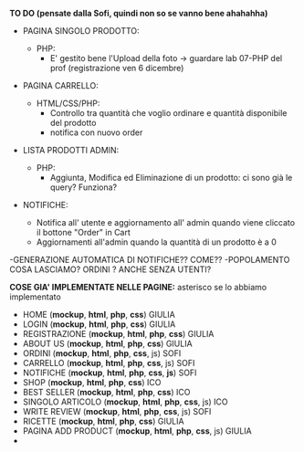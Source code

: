 **TO DO (pensate dalla Sofi, quindi non so se vanno bene ahahahha)**
- PAGINA SINGOLO PRODOTTO:
    - PHP:
        - E' gestito bene l'Upload della foto -> guardare lab 07-PHP del prof (registrazione ven 6 dicembre)
- PAGINA CARRELLO:
    - HTML/CSS/PHP:
        - Controllo tra quantità che voglio ordinare e quantità disponibile del prodotto
        - notifica con nuovo order
- LISTA PRODOTTI ADMIN:
    - PHP:
        - Aggiunta, Modifica ed Eliminazione di un prodotto: ci sono già le query? Funziona?

- NOTIFICHE:
    - Notifica all' utente e aggiornamento all' admin quando viene cliccato il bottone "Order" in Cart
    - Aggiornamenti all'admin quando la quantità di un prodotto è a 0


-GENERAZIONE AUTOMATICA DI NOTIFICHE?? COME??
-POPOLAMENTO COSA LASCIAMO? ORDINI ? ANCHE SENZA UTENTI?


**COSE GIA' IMPLEMENTATE NELLE PAGINE:**
asterisco se lo abbiamo implementato
- HOME (**mockup**, **html**, **php**, **css**) GIULIA
- LOGIN (**mockup**, **html**, **php**, **css**) GIULIA
- REGISTRAZIONE (**mockup**, **html**, **php**, **css**) GIULIA
- ABOUT US (**mockup**, **html**, **php**, **css**) GIULIA 
- ORDINI (**mockup**, **html**, **php**, **css**, js) SOFI
- CARRELLO (**mockup**, **html**, **php**, **css**, js) SOFI
- NOTIFICHE (**mockup**, **html**, **php**, **css**, **js**) SOFI
- SHOP (**mockup**, **html**, **php**, **css**) ICO
- BEST SELLER (**mockup**, **html**, **php**, **css**) ICO
- SINGOLO ARTICOLO (**mockup**, **html**, **php**, **css**, js) ICO 
- WRITE REVIEW (**mockup**, **html**, **php**, **css**, js) SOFI
- RICETTE (**mockup**, **html**, **php**, **css**) GIULIA
- PAGINA ADD PRODUCT (**mockup**, **html**, **php**, **css**, js) GIULIA
- 